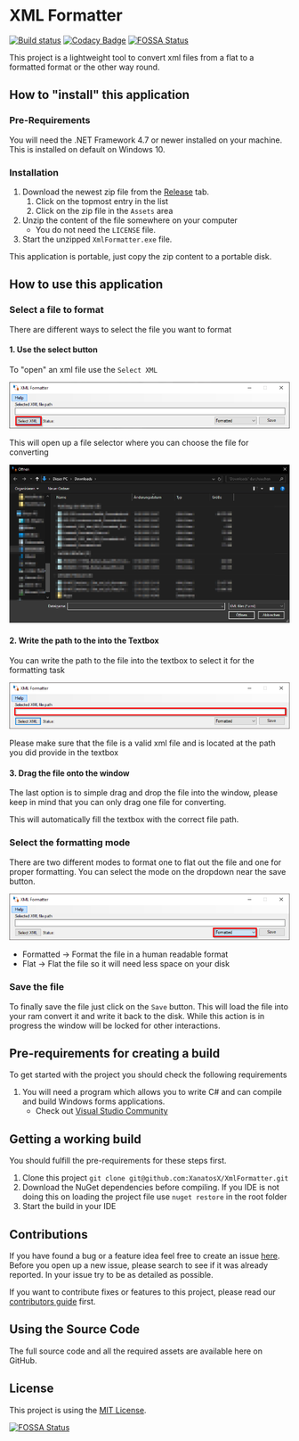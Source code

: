 # XML Formatter
[![Build status](https://ci.appveyor.com/api/projects/status/od60o55s004tdjnn/branch/master?svg=true)](https://ci.appveyor.com/project/XanatosX/xmlformatter/branch/master)
[![Codacy Badge](https://api.codacy.com/project/badge/Grade/d82f0208f13547ff890deff9207bb4c4)](https://www.codacy.com/manual/simonaberle/XmlFormatter?utm_source=github.com&amp;utm_medium=referral&amp;utm_content=XanatosX/XmlFormatter&amp;utm_campaign=Badge_Grade)
[![FOSSA Status](https://app.fossa.com/api/projects/git%2Bgithub.com%2FXanatosX%2FXmlFormatter.svg?type=shield)](https://app.fossa.com/projects/git%2Bgithub.com%2FXanatosX%2FXmlFormatter?ref=badge_shield)


This project is a lightweight tool to convert xml files from a flat to a formatted format or the other way round.

## How to "install" this application

### Pre-Requirements

You will need the .NET Framework 4.7 or newer installed on your machine. This is installed on default on Windows 10.

### Installation

1. Download the newest zip file from the [Release](https://github.com/XanatosX/XmlFormatter/releases) tab.
	1. Click on the topmost entry in the list
	2. Click on the zip file in the `Assets` area
2. Unzip the content of the file somewhere on your computer
	* You do not need the `LICENSE` file.
3. Start the unzipped `XmlFormatter.exe` file.

This application is portable, just copy the zip content to a portable disk.

## How to use this application

### Select a file to format

There are different ways to select the file you want to format

#### 1. Use the select button

To "open" an xml file use the `Select XML`



![SelectButton.png](/.github/Screenshots/SelectButton.png)



This will open up a file selector where you can choose the file for converting





![FileSelector.png](/.github/Screenshots/FileSelector.png)



#### 2. Write the path to the into the Textbox

You can write the path to the file into the textbox to select it for the formatting task



![AddPathToFile.png](/.github/Screenshots/AddPathToFile.png)



Please make sure that the file is a valid xml file and is located at the path you did provide in the textbox



#### 3. Drag the file onto the window

The last option is to simple drag and drop the file into the window, please keep in mind that you can only drag one file for converting.

This will automatically fill the textbox with the correct file path.

### Select the formatting mode

There are two different modes to format one to flat out the file and one for proper formatting. You can select the mode on the dropdown near the save button.

![ModeSelection.png](/.github/Screenshots/ModeSelection.png)



* Formatted -> Format the file in a human readable format
* Flat -> Flat the file so it will need less space on your disk

### Save the file

To finally save the file just click on the `Save` button. This will load the file into your ram convert it and write it back to the disk. While this action is in progress the window will be locked for other interactions.

## Pre-requirements for creating a build

To get started with the project you should check the following requirements

1. You will need a program which allows you to write C# and can compile and build Windows forms applications.
   * Check out [Visual Studio Community](https://visualstudio.microsoft.com/de/vs/community/)

## Getting a working build

You should fulfill the pre-requirements for these steps first.

1. Clone this project `git clone git@github.com:XanatosX/XmlFormatter.git`
2. Download the NuGet dependencies before compiling. If you IDE is not doing this on loading the project file use `nuget restore` in the root folder
3. Start the build in your IDE


## Contributions

If you have found a bug or a feature idea feel free to create an issue [here](https://github.com/XanatosX/XmlFormatter/issues). Before you open up a new issue, please search to see if it was already reported. In your issue try to be as detailed as possible.

If you want to contribute fixes or features to this project, please read our [contributors guide](CONTRIBUTING.MD) first.


## Using the Source Code

The full source code and all the required assets are available here on GitHub.

## License

This project is using the [MIT License](LICENSE).

[![FOSSA Status](https://app.fossa.com/api/projects/git%2Bgithub.com%2FXanatosX%2FXmlFormatter.svg?type=large)](https://app.fossa.com/projects/git%2Bgithub.com%2FXanatosX%2FXmlFormatter?ref=badge_large)




